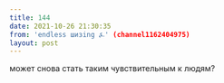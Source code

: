 ```yaml
---
title: 144
date: 2021-10-26 21:30:35
from: 'endless шизing ⍼' (channel1162404975)
layout: post
---
```


может снова стать таким чувствительным к людям?
